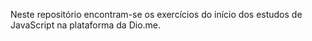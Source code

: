 Neste repositório encontram-se os exercícios do início dos estudos de JavaScript na plataforma da Dio.me.